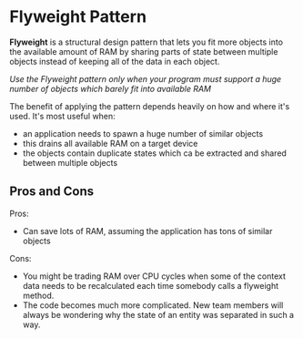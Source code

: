 # Flyweight Pattern

**Flyweight** is a structural design pattern that lets you fit more objects into the available amount of RAM by sharing parts of state between multiple objects instead of keeping all of the data in each object. 

*Use the Flyweight pattern only when your program must support a huge number of objects which barely fit into available RAM*

The benefit of applying the pattern depends heavily on how and where it's used. It's most useful when:

- an application needs to spawn a huge number of similar objects
- this drains all available RAM on a target device 
- the objects contain duplicate states which ca be extracted and shared between multiple objects

## Pros and Cons

Pros:

- Can save lots of RAM, assuming the application has tons of similar objects

Cons:

- You might be trading RAM over CPU cycles when some of the context data needs to be recalculated each time somebody calls a flyweight method.
- The code becomes much more complicated. New team members will always be wondering why the state of an entity was separated in such a way.